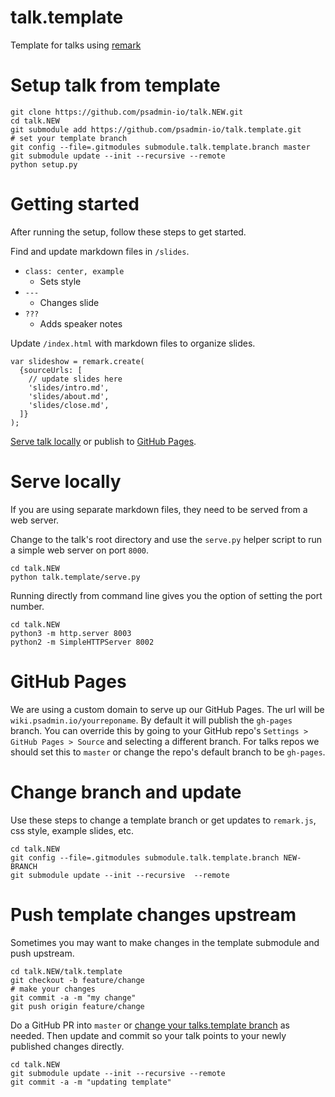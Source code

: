 # talk.template
Template for talks using [remark](https://github.com/gnab/remark)

# Setup talk from template
```
git clone https://github.com/psadmin-io/talk.NEW.git 
cd talk.NEW
git submodule add https://github.com/psadmin-io/talk.template.git
# set your template branch
git config --file=.gitmodules submodule.talk.template.branch master
git submodule update --init --recursive --remote
python setup.py
```

# Getting started
After running the setup, follow these steps to get started.

Find and update markdown files in `/slides`.
* `class: center, example`
    * Sets style
* `---`
    * Changes slide
* `???`
    * Adds speaker notes
    
Update `/index.html` with markdown files to organize slides.
```
var slideshow = remark.create(
  {sourceUrls: [
    // update slides here           
    'slides/intro.md',
    'slides/about.md',
    'slides/close.md',
  ]}
);
```
    
[Serve talk locally](#serve-locally) or publish to [GitHub Pages](#github-pages).

# Serve locally
If you are using separate markdown files, they need to be served from a web server. 

Change to the talk's root directory and use the `serve.py` helper script to run a simple web server on port `8000`.
```
cd talk.NEW
python talk.template/serve.py
```

Running directly from command line gives you the option of setting the port number.
```
cd talk.NEW
python3 -m http.server 8003
python2 -m SimpleHTTPServer 8002
```

# GitHub Pages
We are using a custom domain to serve up our GitHub Pages. The url will be `wiki.psadmin.io/yourreponame`. By default it will publish the `gh-pages` branch. You can override this by going to your GitHub repo's `Settings > GitHub Pages > Source` and selecting a different branch. For talks repos we should set this to `master` or change the repo's default branch to be `gh-pages`.

# Change branch and update
Use these steps to change a template branch or get updates to `remark.js`, css style, example slides, etc.

```
cd talk.NEW
git config --file=.gitmodules submodule.talk.template.branch NEW-BRANCH
git submodule update --init --recursive  --remote
```

# Push template changes upstream
Sometimes you may want to make changes in the template submodule and push upstream. 
```
cd talk.NEW/talk.template
git checkout -b feature/change
# make your changes
git commit -a -m "my change"
git push origin feature/change
```
Do a GitHub PR into `master` or [change your talks.template branch](#change-branch-and-update) as needed. Then update and commit so your talk points to your newly published changes directly.
```
cd talk.NEW
git submodule update --init --recursive --remote
git commit -a -m "updating template"
```
